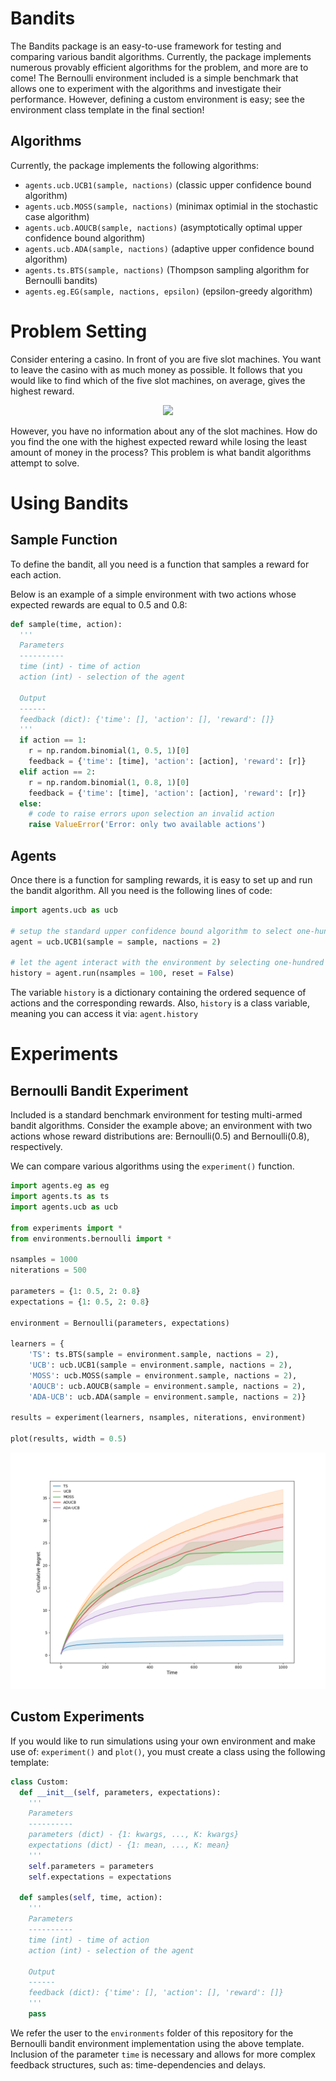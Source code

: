 # Bandits
The Bandits package is an easy-to-use framework for testing and comparing various bandit algorithms. Currently, the package implements numerous provably efficient algorithms for the problem, and more are to come! The Bernoulli environment included is a simple benchmark that allows one to experiment with the algorithms and investigate their performance. However, defining a custom environment is easy; see the environment class template in the final section!

## Algorithms
Currently, the package implements the following algorithms:
* ```agents.ucb.UCB1(sample, nactions)``` (classic upper confidence bound algorithm)
* ```agents.ucb.MOSS(sample, nactions)``` (minimax optimial in the stochastic case algorithm) 
* ```agents.ucb.AOUCB(sample, nactions)``` (asymptotically optimal upper confidence bound algorithm)
* ```agents.ucb.ADA(sample, nactions)``` (adaptive upper confidence bound algorithm)
* ```agents.ts.BTS(sample, nactions)``` (Thompson sampling algorithm for Bernoulli bandits)
* ```agents.eg.EG(sample, nactions, epsilon)``` (epsilon-greedy algorithm)


# Problem Setting
Consider entering a casino. In front of you are five slot machines. You want to leave the casino with as much money as possible. It follows that you would like to find which of the five slot machines, on average, gives the highest reward.

<p align="center">
  <img src="https://cdn.analyticsvidhya.com/wp-content/uploads/2018/09/im_210.png" />
</p>

However, you have no information about any of the slot machines. How do you find the one with the highest expected reward while losing the least amount of money in the process? This problem is what bandit algorithms attempt to solve. 

# Using Bandits
## Sample Function
To define the bandit, all you need is a function that samples a reward for each action. 

Below is an example of a simple environment with two actions whose expected rewards are equal to 0.5 and 0.8:

```python
def sample(time, action): 
  '''
  Parameters
  ----------
  time (int) - time of action
  action (int) - selection of the agent
  
  Output
  ------
  feedback (dict): {'time': [], 'action': [], 'reward': []}
  '''
  if action == 1: 
    r = np.random.binomial(1, 0.5, 1)[0]
    feedback = {'time': [time], 'action': [action], 'reward': [r]}
  elif action == 2: 
    r = np.random.binomial(1, 0.8, 1)[0]
    feedback = {'time': [time], 'action': [action], 'reward': [r]}
  else: 
    # code to raise errors upon selection an invalid action
    raise ValueError('Error: only two available actions')
```

## Agents
Once there is a function for sampling rewards, it is easy to set up and run the bandit algorithm. All you need is the following lines of code:
```python
import agents.ucb as ucb

# setup the standard upper confidence bound algorithm to select one-hundred actions
agent = ucb.UCB1(sample = sample, nactions = 2)

# let the agent interact with the environment by selecting one-hundred actions
history = agent.run(nsamples = 100, reset = False)
```
The variable ```history``` is a dictionary containing the ordered sequence of actions and the corresponding rewards. Also, ```history``` is a class variable, meaning you can access it via: ```agent.history```

# Experiments

## Bernoulli Bandit Experiment
Included is a standard benchmark environment for testing multi-armed bandit algorithms. Consider the example above; an environment with two actions whose reward distributions are: Bernoulli(0.5) and Bernoulli(0.8), respectively. 

We can compare various algorithms using the ```experiment()``` function.
```python
import agents.eg as eg
import agents.ts as ts
import agents.ucb as ucb

from experiments import *
from environments.bernoulli import *

nsamples = 1000
niterations = 500

parameters = {1: 0.5, 2: 0.8}
expectations = {1: 0.5, 2: 0.8}

environment = Bernoulli(parameters, expectations)

learners = {
    'TS': ts.BTS(sample = environment.sample, nactions = 2),
    'UCB': ucb.UCB1(sample = environment.sample, nactions = 2),
    'MOSS': ucb.MOSS(sample = environment.sample, nactions = 2),
    'AOUCB': ucb.AOUCB(sample = environment.sample, nactions = 2), 
    'ADA-UCB': ucb.ADA(sample = environment.sample, nactions = 2)}

results = experiment(learners, nsamples, niterations, environment)

plot(results, width = 0.5)

```

<p align="center">
  <img src="images/experiment.png" />
</p>


## Custom Experiments
If you would like to run simulations using your own environment and make use of: ```experiment()```  and ```plot()```, you must create a class using the following template:

```python
class Custom:
  def __init__(self, parameters, expectations): 
    '''
    Parameters
    ----------
    parameters (dict) - {1: kwargs, ..., K: kwargs}
    expectations (dict) - {1: mean, ..., K: mean}
    '''
    self.parameters = parameters
    self.expectations = expectations
    
  def samples(self, time, action): 
    '''
    Parameters
    ----------
    time (int) - time of action
    action (int) - selection of the agent
    
    Output
    ------
    feedback (dict): {'time': [], 'action': [], 'reward': []}
    '''
    pass
```
We refer the user to the ```environments``` folder of this repository for the Bernoulli bandit environment implementation using the above template. Inclusion of the parameter ```time``` is necessary and allows for more complex feedback structures, such as: time-dependencies and delays. 


